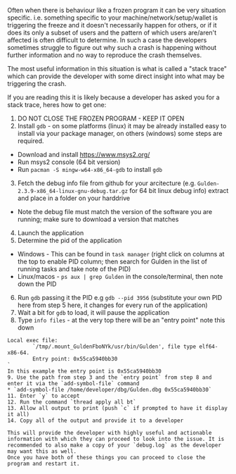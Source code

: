 Often when there is behaviour like a frozen program it can be very situation specific. i.e. something specific to your machine/network/setup/wallet is triggering the freeze and it doesn't necessarily happen for others, or if it does its only a subset of users and the pattern of which users are/aren't affected is often difficult to determine.
In such a case the developers sometimes struggle to figure out why such a crash is happening without further information and no way to reproduce the crash themselves.

The most useful information in this situation is what is called a "stack trace" which can provide the developer with some direct insight into what may be triggering the crash.

If you are reading this it is likely because a developer has asked you for a stack trace, heres how to get one:

1. DO NOT CLOSE THE FROZEN PROGRAM - KEEP IT OPEN
2. Install `gdb` - on some platforms (linux) it may be already installed easy to install via your package manager, on others (windows) some steps are required.
* Download and install https://www.msys2.org/
* Run msys2 console (64 bit version)
* Run `pacman -S mingw-w64-x86_64-gdb` to install `gdb`
3. Fetch the debug info file from github for your arcitecture (e.g. `Gulden-2.3.9-x86_64-linux-gnu-debug.tar.gz` for 64 bit linux debug info) extract and place in a folder on your harddrive
* Note the debug file must match the version of the software you are running; make sure to download a version that matches
4. Launch the application
5. Determine the pid of the application
* Windows - This can be found in `task manager` (right click on columns at the top to enable PID column; then search for Gulden in the list of running tasks and take note of the PID)
* Linux/macos - `ps aux | grep Gulden` in the console/terminal, then note down the PID
6. Run `gdb` passing it the PID e.g `gdb --pid 3956` (substitute your own PID here from step 5 here, it changes for every run of the application)
7. Wait a bit for `gdb` to load, it will pause the application
8. Type `info files` - at the very top there will be an "entry point" note this down
```
Local exec file:
        `/tmp/.mount_GuldenFboNYk/usr/bin/Gulden', file type elf64-x86-64.
        Entry point: 0x55ca5940bb30
`
In this example the entry point is 0x55ca5940bb30
9. Use the path from step 3 and the `entry point` from step 8 and enter it via the `add-symbol-file` command
* `add-symbol-file /home/developer/dbg/Gulden.dbg 0x55ca5940bb30`
11. Enter `y` to accept
12. Run the command `thread apply all bt`
13. Allow all output to print (push `c` if prompted to have it display it all)
14. Copy all of the output and provide it to a developer

This will provide the developer with highly useful and actionable information with which they can proceed to look into the issue. It is recommended to also make a copy of your `debug.log` as the developer may want this as well.
Once you have both of these things you can proceed to close the program and restart it.
